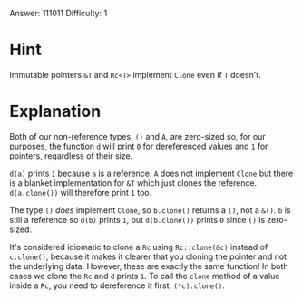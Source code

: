 Answer: 111011
Difficulty: 1

# Hint

Immutable pointers `&T` and `Rc<T>` implement `Clone` even if `T` doesn't.

# Explanation

Both of our non-reference types, `()` and `A`, are zero-sized so, for our
purposes, the function `d` will print `0` for dereferenced values and `1` for
pointers, regardless of their size.

`d(a)` prints `1` because `a` is a reference. `A` does not implement `Clone`
but there is a blanket implementation for `&T` which just clones the reference.
`d(a.clone())` will therefore print `1` too.

The type `()` _does_ implement `Clone`, so `b.clone()` returns a `()`, not a
`&()`. `b` is still a reference so `d(b)` prints `1`, but `d(b.clone())` prints
`0` since `()` is zero-sized.

It's considered idiomatic to clone a `Rc` using `Rc::clone(&c)` instead of
`c.clone()`, because it makes it clearer that you cloning the pointer and not
the underlying data. However, these are exactly the same function! In both cases
we clone the `Rc` and `d` prints `1`. To call the `clone` method of a value
inside a `Rc`, you need to dereference it first: `(*c).clone()`.

